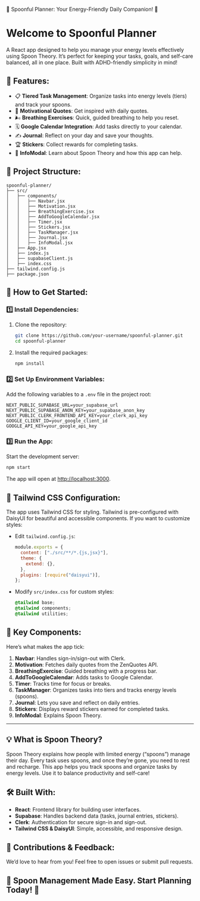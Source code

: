 🥄 Spoonful Planner: Your Energy-Friendly Daily Companion! 🥄

# Welcome to Spoonful Planner

A React app designed to help you manage your energy levels effectively using Spoon Theory. It’s perfect for keeping your tasks, goals, and self-care balanced, all in one place. Built with ADHD-friendly simplicity in mind!

## 🌟 Features:

- 📋 **Tiered Task Management**: Organize tasks into energy levels (tiers) and track your spoons.
- 💬 **Motivational Quotes**: Get inspired with daily quotes.
- 🌬️ **Breathing Exercises**: Quick, guided breathing to help you reset.
- 🗓️ **Google Calendar Integration**: Add tasks directly to your calendar.
- ✍️ **Journal**: Reflect on your day and save your thoughts.
- 🏆 **Stickers**: Collect rewards for completing tasks.
- 📘 **InfoModal**: Learn about Spoon Theory and how this app can help.

## 📂 Project Structure:

```
spoonful-planner/
├── src/
│   ├── components/
│   │   ├── Navbar.jsx
│   │   ├── Motivation.jsx
│   │   ├── BreathingExercise.jsx
│   │   ├── AddToGoogleCalendar.jsx
│   │   ├── Timer.jsx
│   │   ├── Stickers.jsx
│   │   ├── TaskManager.jsx
│   │   ├── Journal.jsx
│   │   ├── InfoModal.jsx
│   ├── App.jsx
│   ├── index.js
│   ├── supabaseClient.js
│   ├── index.css
├── tailwind.config.js
├── package.json
```

## 🚀 How to Get Started:

### 1️⃣ Install Dependencies:

1. Clone the repository:

    ```bash
    git clone https://github.com/your-username/spoonful-planner.git
    cd spoonful-planner
    ```

2. Install the required packages:

    ```bash
    npm install
    ```

### 2️⃣ Set Up Environment Variables:

Add the following variables to a `.env` file in the project root:

```
NEXT_PUBLIC_SUPABASE_URL=your_supabase_url
NEXT_PUBLIC_SUPABASE_ANON_KEY=your_supabase_anon_key
NEXT_PUBLIC_CLERK_FRONTEND_API_KEY=your_clerk_api_key
GOOGLE_CLIENT_ID=your_google_client_id
GOOGLE_API_KEY=your_google_api_key
```

### 3️⃣ Run the App:

Start the development server:

```bash
npm start
```

The app will open at [http://localhost:3000](http://localhost:3000).

## 🎨 Tailwind CSS Configuration:

The app uses Tailwind CSS for styling. Tailwind is pre-configured with DaisyUI for beautiful and accessible components. If you want to customize styles:

- Edit `tailwind.config.js`:

    ```javascript
    module.exports = {
      content: ["./src/**/*.{js,jsx}"],
      theme: {
        extend: {},
      },
      plugins: [require("daisyui")],
    };
    ```

- Modify `src/index.css` for custom styles:

    ```css
    @tailwind base;
    @tailwind components;
    @tailwind utilities;
    ```

## 🔑 Key Components:

Here’s what makes the app tick:

1. **Navbar**: Handles sign-in/sign-out with Clerk.
2. **Motivation**: Fetches daily quotes from the ZenQuotes API.
3. **BreathingExercise**: Guided breathing with a progress bar.
4. **AddToGoogleCalendar**: Adds tasks to Google Calendar.
5. **Timer**: Tracks time for focus or breaks.
6. **TaskManager**: Organizes tasks into tiers and tracks energy levels (spoons).
7. **Journal**: Lets you save and reflect on daily entries.
8. **Stickers**: Displays reward stickers earned for completed tasks.
9. **InfoModal**: Explains Spoon Theory.
---
## 💡 What is Spoon Theory?

Spoon Theory explains how people with limited energy (“spoons”) manage their day. Every task uses spoons, and once they’re gone, you need to rest and recharge. This app helps you track spoons and organize tasks by energy levels. Use it to balance productivity and self-care!

## 🛠️ Built With:

- **React**: Frontend library for building user interfaces.
- **Supabase**: Handles backend data (tasks, journal entries, stickers).
- **Clerk**: Authentication for secure sign-in and sign-out.
- **Tailwind CSS & DaisyUI**: Simple, accessible, and responsive design.

## 🙌 Contributions & Feedback:

We’d love to hear from you! Feel free to open issues or submit pull requests.

## 🥄 Spoon Management Made Easy. Start Planning Today! 🥄

